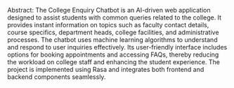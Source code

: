 Abstract:
The College Enquiry Chatbot is an AI-driven web application designed to assist students with common queries related to the college. It provides instant information on topics such as faculty contact details, course specifics, department heads, college facilities, and administrative processes. The chatbot uses machine learning algorithms to understand and respond to user inquiries effectively. Its user-friendly interface includes options for booking appointments and accessing FAQs, thereby reducing the workload on college staff and enhancing the student experience. The project is implemented using Rasa and integrates both frontend and backend components seamlessly.
